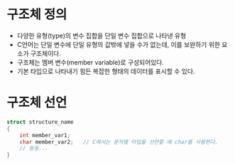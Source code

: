 # 구조체 정의

- 다양한 유형(type)의 변수 집합을 단일 변수 집합으로 나타낸 유형
- C언어는 단일 변수에 단일 유형의 값밖에 넣을 수가 없는데, 이를 보완하기 위한 요소가 구조체이다.
- 구조체는 멤버 변수(member variable)로 구성되어있다.
- 기본 타입으로 나타내기 힘든 복잡한 형태의 데이터를 표시할 수 있다.

# 구조체 선언

```c
struct structure_name
{
    int member_var1;
    char member_var2;   // C에서는 문자열 타입을 선언할 때 char를 사용한다.
    // 등등...
}
```